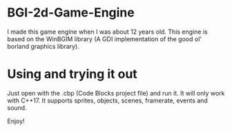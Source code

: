 # BGI-2d-Game-Engine
I made this game engine when I was about 12 years old. 
This engine is based on the WinBGIM library (A GDI implementation of the good ol' borland graphics library). 

# Using and trying it out
Just open with the .cbp (Code Blocks project file) and run it. It will only work with C++17. It supports sprites, objects, scenes, framerate, events and sound. 

Enjoy!

